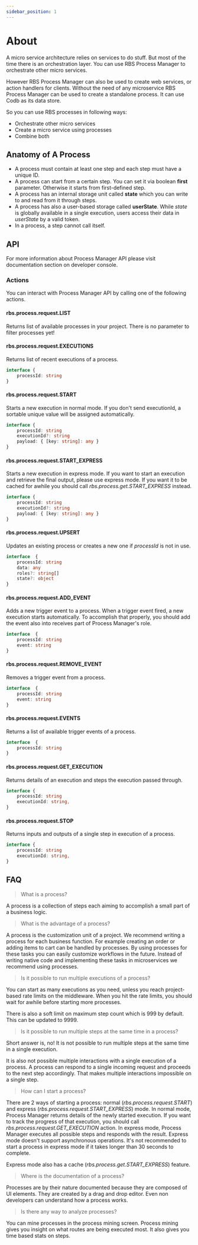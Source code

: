 ```yaml
---
sidebar_position: 1
---
```


# About

A micro service architecture relies on services to do stuff.
But most of the time there is an orchestration layer.
You can use RBS Process Manager to orchestrate other micro services.

However RBS Process Manager can also be used to create web services, or action handlers for clients.
Without the need of any microservice RBS Process Manager can be used to create a standalone process.
It can use Codb as its data store.

So you can use RBS processes in following ways:

- Orchestrate other micro services
- Create a micro service using processes
- Combine both

## Anatomy of A Process

- A process must contain at least one step and each step must have a unique ID.
- A process can start from a certain step. You can set it via boolean **first** parameter. Otherwise it starts from first-defined step.
- A process has an internal storage unit called **state** which you can write to and read from it through steps.
- A process has also a user-based storage called **userState**.
While *state* is globally available in a single execution, users access their data in *userState* by a valid token.
- In a process, a step cannot call itself.

## API

For more information about Process Manager API please visit documentation section on developer console.

### Actions

You can interact with Process Manager API by calling one of the following actions.

#### rbs.process.request.LIST

Returns list of available processes in your project.
There is no parameter to filter processes yet!

#### rbs.process.request.EXECUTIONS

Returns list of recent executions of a process.

```typescript
interface {
    processId: string
}
```

#### rbs.process.request.START

Starts a new execution in normal mode.
If you don't send executionId, a sortable unique value will be assigned automatically.

```typescript
interface {
    processId: string
    executionId?: string
    payload: { [key: string]: any }
}
```

#### rbs.process.request.START_EXPRESS

Starts a new execution in express mode.
If you want to start an execution and retrieve the final output, please use express mode.
If you want it to be cached for awhile you should call *rbs.process.get.START_EXPRESS* instead.

```typescript
interface {
    processId: string
    executionId?: string
    payload: { [key: string]: any }
}
```

#### rbs.process.request.UPSERT

Updates an existing process or creates a new one if *processId* is not in use.

```typescript
interface  {
    processId: string
    data: any
    roles?: string[]
    state?: object
}
```

#### rbs.process.request.ADD_EVENT

Adds a new trigger event to a process.
When a trigger event fired, a new execution starts automatically.
To accomplish that properly, you should add the event also into receives part of Process Manager's role.

```typescript
interface  {
    processId: string
    event: string
}
```

#### rbs.process.request.REMOVE_EVENT

Removes a trigger event from a process.

```typescript
interface  {
    processId: string
    event: string
}
```

#### rbs.process.request.EVENTS

Returns a list of available trigger events of a process.

```typescript
interface  {
    processId: string
}
```

#### rbs.process.request.GET_EXECUTION

Returns details of an execution and steps the execution passed through.

```typescript
interface {
    processId: string
    executionId: string,
}
```

#### rbs.process.request.STOP

Returns inputs and outputs of a single step in execution of a process.

```typescript
interface {
    processId: string
    executionId: string,
}
```

## FAQ

> What is a process?

A process is a collection of steps each aiming to accomplish a small part of a business logic.

> What is the advantage of a process?

A process is the customization unit of a project. We recommend writing a process for each business function. For example creating an order or adding items to cart can be handled by processes. By using processes for these tasks you can easily customize workflows in the future. Instead of writing native code and implementing these tasks in microservices we recommend using processes.

> Is it possible to run multiple executions of a process?

You can start as many executions as you need, unless you reach project-based rate limits on the middleware.
When you hit the rate limits, you should wait for awhile before starting more processes.

There is also a soft limit on maximum step count which is 999 by default.
This can be updated to 9999.

> Is it possible to run multiple steps at the same time in a process?

Short answer is, no! It is not possible to run multiple steps at the same time in a single execution.

It is also not possible multiple interactions with a single execution of a process.
A process can respond to a single incoming request and proceeds to the next step accordingly.
That makes multiple interactions impossible on a single step.

> How can I start a process?

There are 2 ways of starting a process: normal (*rbs.process.request.START*) and express (*rbs.process.request.START_EXPRESS*) mode.
In normal mode, Process Manager returns details of the newly started execution.
If you want to track the progress of that execution, you should call *rbs.process.request.GET_EXECUTION* action.
In express mode, Process Manager executes all possible steps and responds with the result.
Express mode doesn't support asynchronous operations.
It's not recommended to start a process in express mode if it takes longer than 30 seconds to complete.

Express mode also has a cache (*rbs.process.get.START_EXPRESS*) feature.

> Where is the documentation of a process?

Processes are by their nature documented because they are composed of UI elements. They are created by a drag and drop editor. Even non developers can understand how a process works.

> Is there any way to analyze processes?

You can mine processes in the process mining screen. Process mining gives you insight on what routes are being executed most. It also gives you time based stats on steps.
